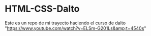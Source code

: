 # HTML-CSS-Dalto
Este es un repo de mi trayecto haciendo el curso de dalto "https://www.youtube.com/watch?v=ELSm-G201Ls&amp;t=4540s"

